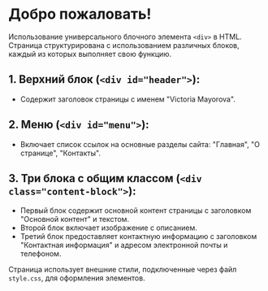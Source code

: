 # Добро пожаловать!

Использование универсального блочного элемента `<div>` в HTML. Страница структурирована с использованием различных блоков, каждый из которых выполняет свою функцию.

## 1. Верхний блок (`<div id="header">`):

- Содержит заголовок страницы с именем "Victoria Mayorova".

## 2. Меню (`<div id="menu">`):

- Включает список ссылок на основные разделы сайта: "Главная", "О странице", "Контакты".

## 3. Три блока с общим классом (`<div class="content-block">`):

- Первый блок содержит основной контент страницы с заголовком "Основной контент" и текстом.
- Второй блок включает изображение с описанием.
- Третий блок предоставляет контактную информацию с заголовком "Контактная информация" и адресом электронной почты и телефоном.

Страница использует внешние стили, подключенные через файл `style.css`, для оформления элементов.
